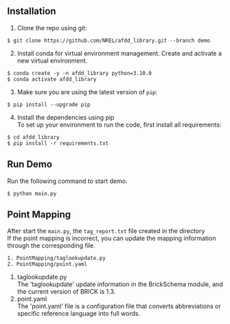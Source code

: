 ## Installation

1. Clone the repo using git:
```
$ git clone https://github.com/NREL/afdd_library.git --branch demo
```
2. Install conda for virtual environment management. Create and activate a new virtual environment.
```
$ conda create -y -n afdd_library python=3.10.0
$ conda activate afdd_library
```

3. Make sure you are using the latest version of `pip`:
```
$ pip install --upgrade pip
```

4. Install the dependencies using pip\
To set up your environment to run the code, first install all requirements:
```
$ cd afdd_library
$ pip install -r requirements.txt
```

## Run Demo

Run the following command to start demo.
```
$ python main.py
```

## Point Mapping

After start the `main.py`, the `tag_report.txt` file created in the directory\
If the point mapping is incorrect, you can update the mapping information through the corresponding file.
```
1. PointMapping/taglookupdate.py
2. PointMapping/point.yaml
```

1. taglookupdate.py\
   The 'taglookupdate' update information in the BrickSchema module, and the current version of BRICK is 1.3.
3. point.yaml\
   The 'point.yaml' file is a configuration file that converts abbreviations or specific reference language into full words.

